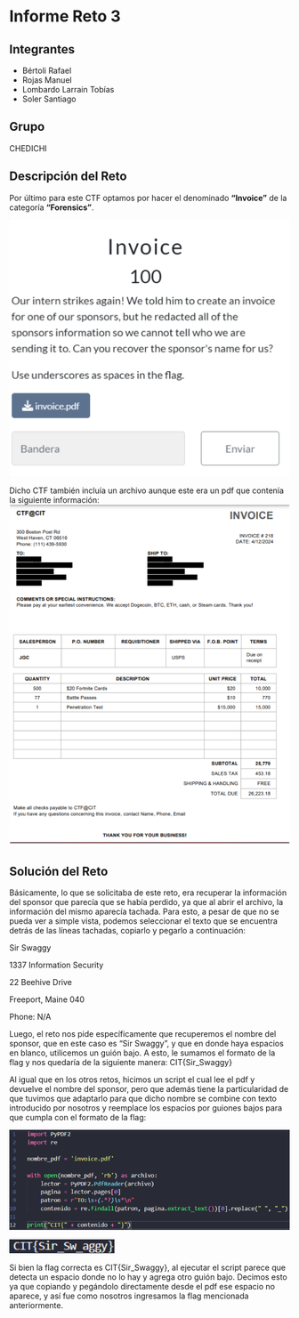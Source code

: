 
# Informe Reto 3

## Integrantes
- Bértoli Rafael
- Rojas Manuel
- Lombardo Larrain Tobías
- Soler Santiago

## Grupo
CHEDICHI


## Descripción del Reto

Por último para este CTF optamos por hacer el denominado **“Invoice”** de la categoría **“Forensics”**.

![](images/reto.png)

Dicho CTF también incluía un archivo aunque este era un pdf que contenía la siguiente información:
![](images/Invoice.png)

## Solución del Reto

Básicamente, lo que se solicitaba de este reto, era recuperar la información del sponsor que parecía que se había perdido, ya que al abrir el archivo, la información del mismo aparecía tachada. Para esto, a pesar de que no se pueda ver a simple vista, podemos seleccionar el texto que se encuentra detrás de las líneas tachadas, copiarlo y pegarlo a continuación:

  

Sir Swaggy

1337 Information Security

22 Beehive Drive

Freeport, Maine 040

Phone: N/A

  

Luego, el reto nos pide específicamente que recuperemos el nombre del sponsor, que en este caso es “Sir Swaggy”, y que en donde haya espacios en blanco, utilicemos un guión bajo. A esto, le sumamos el formato de la flag y nos quedaría de la siguiente manera: CIT{Sir_Swaggy}

  

Al igual que en los otros retos, hicimos un script el cual lee el pdf y devuelve el nombre del sponsor, pero que además tiene la particularidad de que tuvimos que adaptarlo para que dicho nombre se combine con texto introducido por nosotros y reemplace los espacios por guiones bajos para que cumpla con el formato de la flag:

![](images/script.png)

![](images/flag.png)

Si bien la flag correcta es CIT{Sir_Swaggy}, al ejecutar el script parece que detecta un espacio donde no lo hay y agrega otro guión bajo. Decimos esto ya que copiando y pegándolo directamente desde el pdf ese espacio no aparece, y así fue como nosotros ingresamos la flag mencionada anteriormente.
